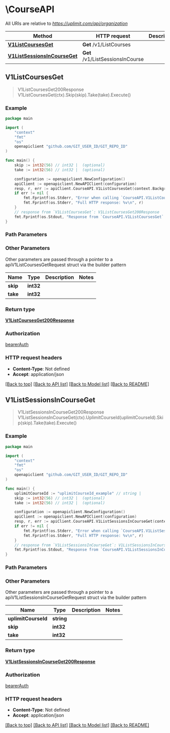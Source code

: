 # \CourseAPI

All URIs are relative to *https://uplimit.com/api/organization*

Method | HTTP request | Description
------------- | ------------- | -------------
[**V1ListCoursesGet**](CourseAPI.md#V1ListCoursesGet) | **Get** /v1/ListCourses | 
[**V1ListSessionsInCourseGet**](CourseAPI.md#V1ListSessionsInCourseGet) | **Get** /v1/ListSessionsInCourse | 



## V1ListCoursesGet

> V1ListCoursesGet200Response V1ListCoursesGet(ctx).Skip(skip).Take(take).Execute()





### Example

```go
package main

import (
	"context"
	"fmt"
	"os"
	openapiclient "github.com/GIT_USER_ID/GIT_REPO_ID"
)

func main() {
	skip := int32(56) // int32 |  (optional)
	take := int32(56) // int32 |  (optional)

	configuration := openapiclient.NewConfiguration()
	apiClient := openapiclient.NewAPIClient(configuration)
	resp, r, err := apiClient.CourseAPI.V1ListCoursesGet(context.Background()).Skip(skip).Take(take).Execute()
	if err != nil {
		fmt.Fprintf(os.Stderr, "Error when calling `CourseAPI.V1ListCoursesGet``: %v\n", err)
		fmt.Fprintf(os.Stderr, "Full HTTP response: %v\n", r)
	}
	// response from `V1ListCoursesGet`: V1ListCoursesGet200Response
	fmt.Fprintf(os.Stdout, "Response from `CourseAPI.V1ListCoursesGet`: %v\n", resp)
}
```

### Path Parameters



### Other Parameters

Other parameters are passed through a pointer to a apiV1ListCoursesGetRequest struct via the builder pattern


Name | Type | Description  | Notes
------------- | ------------- | ------------- | -------------
 **skip** | **int32** |  | 
 **take** | **int32** |  | 

### Return type

[**V1ListCoursesGet200Response**](V1ListCoursesGet200Response.md)

### Authorization

[bearerAuth](../README.md#bearerAuth)

### HTTP request headers

- **Content-Type**: Not defined
- **Accept**: application/json

[[Back to top]](#) [[Back to API list]](../README.md#documentation-for-api-endpoints)
[[Back to Model list]](../README.md#documentation-for-models)
[[Back to README]](../README.md)


## V1ListSessionsInCourseGet

> V1ListSessionsInCourseGet200Response V1ListSessionsInCourseGet(ctx).UplimitCourseId(uplimitCourseId).Skip(skip).Take(take).Execute()





### Example

```go
package main

import (
	"context"
	"fmt"
	"os"
	openapiclient "github.com/GIT_USER_ID/GIT_REPO_ID"
)

func main() {
	uplimitCourseId := "uplimitCourseId_example" // string | 
	skip := int32(56) // int32 |  (optional)
	take := int32(56) // int32 |  (optional)

	configuration := openapiclient.NewConfiguration()
	apiClient := openapiclient.NewAPIClient(configuration)
	resp, r, err := apiClient.CourseAPI.V1ListSessionsInCourseGet(context.Background()).UplimitCourseId(uplimitCourseId).Skip(skip).Take(take).Execute()
	if err != nil {
		fmt.Fprintf(os.Stderr, "Error when calling `CourseAPI.V1ListSessionsInCourseGet``: %v\n", err)
		fmt.Fprintf(os.Stderr, "Full HTTP response: %v\n", r)
	}
	// response from `V1ListSessionsInCourseGet`: V1ListSessionsInCourseGet200Response
	fmt.Fprintf(os.Stdout, "Response from `CourseAPI.V1ListSessionsInCourseGet`: %v\n", resp)
}
```

### Path Parameters



### Other Parameters

Other parameters are passed through a pointer to a apiV1ListSessionsInCourseGetRequest struct via the builder pattern


Name | Type | Description  | Notes
------------- | ------------- | ------------- | -------------
 **uplimitCourseId** | **string** |  | 
 **skip** | **int32** |  | 
 **take** | **int32** |  | 

### Return type

[**V1ListSessionsInCourseGet200Response**](V1ListSessionsInCourseGet200Response.md)

### Authorization

[bearerAuth](../README.md#bearerAuth)

### HTTP request headers

- **Content-Type**: Not defined
- **Accept**: application/json

[[Back to top]](#) [[Back to API list]](../README.md#documentation-for-api-endpoints)
[[Back to Model list]](../README.md#documentation-for-models)
[[Back to README]](../README.md)

